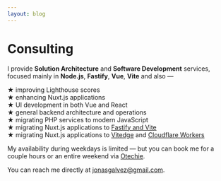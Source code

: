 ```yaml
---
layout: blog
---
```


# Consulting

I provide **Solution Architecture** and **Software Development** services, focused mainly in **Node.js**, **Fastify**, **Vue**, **Vite** and also —

★ improving Lighthouse scores<br>
★ enhancing Nuxt.js applications<br>
★ UI development in both Vue and React<br>
★ general backend architecture and operations<br>
★ migrating PHP services to modern JavaScript<br>
★ migrating Nuxt.js applications to [Fastify and Vite](https://fastify-vite.dev)<br>
★ migrating Nuxt.js applications to [Vitedge](https://vitedge.js.org/) and [Cloudflare Workers](https://workers.cloudflare.com/)

My availability during weekdays is limited — but you can book me for a couple hours or an entire weekend via [Otechie](https://otechie.com/jonasgalvez). 

You can reach me directly at [jonasgalvez@gmail.com][email].

[email]: mailto:jonasgalvez@gmail.com
